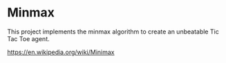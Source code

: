 # Minmax
This project implements the minmax algorithm to create an unbeatable Tic Tac Toe agent.

https://en.wikipedia.org/wiki/Minimax